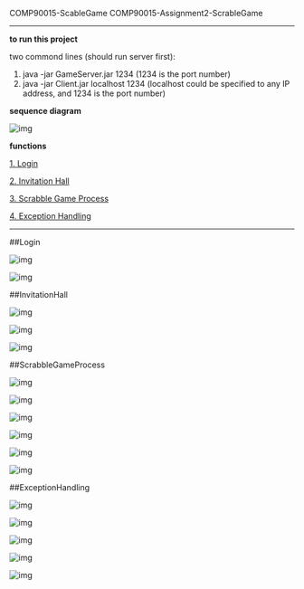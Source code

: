 COMP90015-ScableGame
COMP90015-Assignment2-ScrableGame

***

**to run this project**

two commond lines (should run server first):
1. java -jar GameServer.jar 1234 (1234 is the port number)
2. java -jar Client.jar localhost 1234 (localhost could be specified to any IP address, and 1234 is the port number)

**sequence diagram**

![img](https://github.com/GuannanDunkLi/COMP90015-ScrableGame/images/overview.png)

**functions**

[1. Login](#Login)

[2. Invitation Hall](#InvitationHall)

[3. Scrabble Game Process](#ScrabbleGameProcess)

[4. Exception Handling](#ExceptionHandling)

***

##Login

![img](https://github.com/GuannanDunkLi/COMP90015-ScrableGame/blob/master/images/login1.png)

![img](https://github.com/GuannanDunkLi/COMP90015-ScrableGame/blob/master/images/login2.png)

##InvitationHall

![img](https://github.com/GuannanDunkLi/COMP90015-ScrableGame/blob/master/images/inv1.png)

![img](https://github.com/GuannanDunkLi/COMP90015-ScrableGame/blob/master/images/inv2.png)

![img](https://github.com/GuannanDunkLi/COMP90015-ScrableGame/blob/master/images/inv3.png)

##ScrabbleGameProcess

![img](https://github.com/GuannanDunkLi/COMP90015-ScrableGame/blob/master/images/pro1.png)

![img](https://github.com/GuannanDunkLi/COMP90015-ScrableGame/blob/master/images/pro2.png)

![img](https://github.com/GuannanDunkLi/COMP90015-ScrableGame/blob/master/images/pro3.png)

![img](https://github.com/GuannanDunkLi/COMP90015-ScrableGame/blob/master/images/pro4.png)

![img](https://github.com/GuannanDunkLi/COMP90015-ScrableGame/blob/master/images/pro5.png)

![img](https://github.com/GuannanDunkLi/COMP90015-ScrableGame/blob/master/images/pro6.png)

##ExceptionHandling

![img](https://github.com/GuannanDunkLi/COMP90015-ScrableGame/blob/master/images/exc1.png)

![img](https://github.com/GuannanDunkLi/COMP90015-ScrableGame/blob/master/images/exc2.png)

![img](https://github.com/GuannanDunkLi/COMP90015-ScrableGame/blob/master/images/exc3.png)

![img](https://github.com/GuannanDunkLi/COMP90015-ScrableGame/blob/master/images/exc4.png)

![img](https://github.com/GuannanDunkLi/COMP90015-ScrableGame/blob/master/images/exc5.png)

